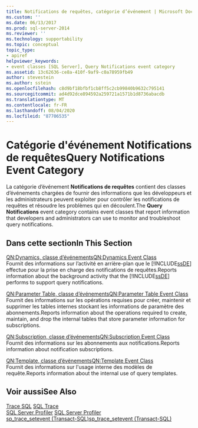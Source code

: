 ```yaml
---
title: Notifications de requêtes, catégorie d’événement | Microsoft Docs
ms.custom: ''
ms.date: 06/13/2017
ms.prod: sql-server-2014
ms.reviewer: ''
ms.technology: supportability
ms.topic: conceptual
topic_type:
- apiref
helpviewer_keywords:
- event classes [SQL Server], Query Notifications event category
ms.assetid: 13c62636-ce8a-410f-9af9-c0a78959fb49
author: stevestein
ms.author: sstein
ms.openlocfilehash: c8d9bf18bfbf1cb8ff5c2cb99840b9632c795141
ms.sourcegitcommit: ad4d92dce894592a259721a1571b1d8736abacdb
ms.translationtype: MT
ms.contentlocale: fr-FR
ms.lasthandoff: 08/04/2020
ms.locfileid: "87706535"
---
```

# <a name="query-notifications-event-category"></a><span data-ttu-id="0ae92-102">Catégorie d'événement Notifications de requêtes</span><span class="sxs-lookup"><span data-stu-id="0ae92-102">Query Notifications Event Category</span></span>
  <span data-ttu-id="0ae92-103">La catégorie d’événement **Notifications de requêtes** contient des classes d’événements chargées de fournir des informations que les développeurs et les administrateurs peuvent exploiter pour contrôler les notifications de requêtes et résoudre les problèmes qui en découlent.</span><span class="sxs-lookup"><span data-stu-id="0ae92-103">The **Query Notifications** event category contains event classes that report information that developers and administrators can use to monitor and troubleshoot query notifications.</span></span>  
  
## <a name="in-this-section"></a><span data-ttu-id="0ae92-104">Dans cette section</span><span class="sxs-lookup"><span data-stu-id="0ae92-104">In This Section</span></span>  
 [<span data-ttu-id="0ae92-105">QN:Dynamics, classe d’événements</span><span class="sxs-lookup"><span data-stu-id="0ae92-105">QN:Dynamics Event Class</span></span>](qn-dynamics-event-class.md)  
 <span data-ttu-id="0ae92-106">Fournit des informations sur l’activité en arrière-plan que le [!INCLUDE[ssDE](../../includes/ssde-md.md)] effectue pour la prise en charge des notifications de requêtes.</span><span class="sxs-lookup"><span data-stu-id="0ae92-106">Reports information about the background activity that the [!INCLUDE[ssDE](../../includes/ssde-md.md)] performs to support query notifications.</span></span>  
  
 [<span data-ttu-id="0ae92-107">QN:Parameter Table, classe d’événements</span><span class="sxs-lookup"><span data-stu-id="0ae92-107">QN:Parameter Table Event Class</span></span>](qn-parameter-table-event-class.md)  
 <span data-ttu-id="0ae92-108">Fournit des informations sur les opérations requises pour créer, maintenir et supprimer les tables internes stockant les informations de paramètre des abonnements.</span><span class="sxs-lookup"><span data-stu-id="0ae92-108">Reports information about the operations required to create, maintain, and drop the internal tables that store parameter information for subscriptions.</span></span>  
  
 [<span data-ttu-id="0ae92-109">QN:Subscription, classe d’événements</span><span class="sxs-lookup"><span data-stu-id="0ae92-109">QN:Subscription Event Class</span></span>](qn-subscription-event-class.md)  
 <span data-ttu-id="0ae92-110">Fournit des informations sur les abonnements aux notifications.</span><span class="sxs-lookup"><span data-stu-id="0ae92-110">Reports information about notification subscriptions.</span></span>  
  
 [<span data-ttu-id="0ae92-111">QN:Template, classe d’événements</span><span class="sxs-lookup"><span data-stu-id="0ae92-111">QN:Template Event Class</span></span>](qn-template-event-class.md)  
 <span data-ttu-id="0ae92-112">Fournit des informations sur l'usage interne des modèles de requête.</span><span class="sxs-lookup"><span data-stu-id="0ae92-112">Reports information about the internal use of query templates.</span></span>  
  
## <a name="see-also"></a><span data-ttu-id="0ae92-113">Voir aussi</span><span class="sxs-lookup"><span data-stu-id="0ae92-113">See Also</span></span>  
 <span data-ttu-id="0ae92-114">[Trace SQL](../sql-trace/sql-trace.md) </span><span class="sxs-lookup"><span data-stu-id="0ae92-114">[SQL Trace](../sql-trace/sql-trace.md) </span></span>  
 <span data-ttu-id="0ae92-115">[SQL Server Profiler](../../tools/sql-server-profiler/sql-server-profiler.md) </span><span class="sxs-lookup"><span data-stu-id="0ae92-115">[SQL Server Profiler](../../tools/sql-server-profiler/sql-server-profiler.md) </span></span>  
 [<span data-ttu-id="0ae92-116">sp_trace_setevent &#40;Transact-SQL&#41;</span><span class="sxs-lookup"><span data-stu-id="0ae92-116">sp_trace_setevent &#40;Transact-SQL&#41;</span></span>](/sql/relational-databases/system-stored-procedures/sp-trace-setevent-transact-sql)  
  
  
